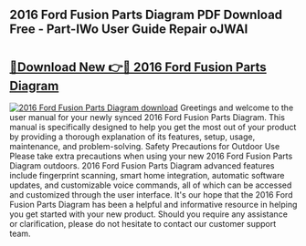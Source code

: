 ## 2016 Ford Fusion Parts Diagram PDF Download Free - Part-IWo User Guide Repair oJWAI

# <h2><a href="http://dfsajru.blite.top/?on=2016+Ford+Fusion+Parts+Diagram">🔗Download New 👉🔴 2016 Ford Fusion Parts Diagram</a></h2>

[![2016 Ford Fusion Parts Diagram download](https://i.imgur.com/lujVjoI.png)](http://dfsajru.blite.top/?on=2016+Ford+Fusion+Parts+Diagram)
Greetings and welcome to the user manual for your newly synced 2016 Ford Fusion Parts Diagram. This manual is specifically designed to help you get the most out of your product by providing a thorough explanation of its features, setup, usage, maintenance, and problem-solving. Safety Precautions for Outdoor Use Please take extra precautions when using your new 2016 Ford Fusion Parts Diagram outdoors. 2016 Ford Fusion Parts Diagram advanced features include fingerprint scanning, smart home integration, automatic software updates, and customizable voice commands, all of which can be accessed and customized through the user interface. It's our hope that the 2016 Ford Fusion Parts Diagram has been a helpful and informative resource in helping you get started with your new product. Should you require any assistance or clarification, please do not hesitate to contact our customer support team.
